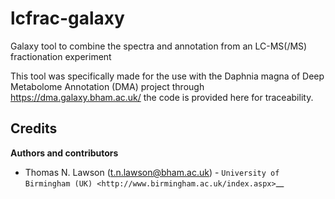 lcfrac-galaxy
==============================

Galaxy tool to combine the spectra and annotation from an LC-MS(/MS) fractionation experiment

This tool was specifically made for the use with the Daphnia magna of Deep Metabolome Annotation (DMA) project through https://dma.galaxy.bham.ac.uk/ the code is provided here for traceability. 

Credits
-------

**Authors and contributors**
 - Thomas N. Lawson (t.n.lawson@bham.ac.uk) - `University of Birmingham (UK) <http://www.birmingham.ac.uk/index.aspx>`__
